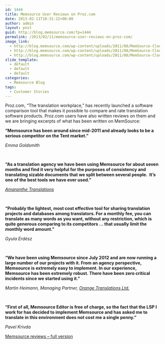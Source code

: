 ```yaml
---
id: 1444
title: Memsource User Reviews on Proz.com
date: 2013-02-11T18:31:12+00:00
author: admin
layout: post
guid: http://blog.memsource.com/?p=1444
permalink: /2013/02/11/memsource-user-reviews-on-proz-com/
image_link:
  - http://blog.memsource.com/wp-content/uploads/2011/08/MemSource-Cloud.png
  - http://blog.memsource.com/wp-content/uploads/2011/08/MemSource-Cloud.png
  - http://blog.memsource.com/wp-content/uploads/2011/08/MemSource-Cloud.png
slide_template:
  - default
  - default
  - default
categories:
  - Memsource Blog
tags:
  - Customer Stories
---
```

Proz.com, &#8220;The translation workplace,&#8221; has recently launched a software comparison tool that makes it possible to compare and rate translation software products. Proz.com users have also written reviews on them and we are bringing excerpts of what has been written on MemSource:<!--more-->

**&#8220;Memsource has been around since mid-2011 and already looks to be a serious competitor on the Tent market.&#8221;**

_Emma Goldsmith_

&nbsp;

**&#8220;As a translation agency we have been using Memsource for about seven months and find it very helpful for the purposes of consistency and translating sizable documents that we split between several people.  It&#8217;s one of the best tools we have ever used.&#8221;**

_[Amaranthe Translations](http://www.amaranthe.ru/)_

&nbsp;

**&#8220;Probably the lightest, most cost effective tool for sharing translation projects and databases among translators. For a monthly fee, you can translate as many words as you want, without any restriction, which is quite generous comparing to its competitors &#8230; that usually limit the monthly word amount.&#8221;**

_Gyula Erdész_

&nbsp;

**&#8220;We have been using Memsource since July 2012 and are now running a large number of our projects with it. From an agency perspective, Memsource is extremely easy to implement. In our experience, Memsource has been extremely robust. There have been zero critical incidents since we started using it.&#8221;**

_Martin Heimann, Managing Partner, [Orange Translations Ltd.](http://www.orangetranslations.com/)_

&nbsp;

**&#8220;First of all, Memsource Editor is free of charge, so the fact that the LSP I work for has decided to implement Memsource and has asked me to translate in this environment does not cost me a single penny.&#8221;**

_Pavel Krivda_

[Memsource reviews &#8211; full version](http://www.proz.com/software-comparison-tool/tool/memsource_cloud/40)